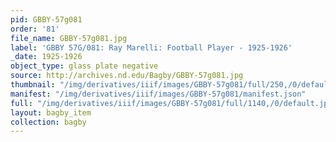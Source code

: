 ```yaml
---
pid: GBBY-57g081
order: '81'
file_name: GBBY-57g081.jpg
label: 'GBBY 57G/081: Ray Marelli: Football Player - 1925-1926'
_date: 1925-1926
object_type: glass plate negative
source: http://archives.nd.edu/Bagby/GBBY-57g081.jpg
thumbnail: "/img/derivatives/iiif/images/GBBY-57g081/full/250,/0/default.jpg"
manifest: "/img/derivatives/iiif/images/GBBY-57g081/manifest.json"
full: "/img/derivatives/iiif/images/GBBY-57g081/full/1140,/0/default.jpg"
layout: bagby_item
collection: bagby
---
```

